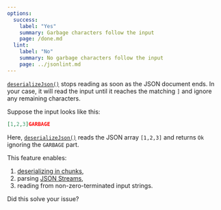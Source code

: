 ```yaml
---
options:
  success:
    label: "Yes"
    summary: Garbage characters follow the input
    page: /done.md
  lint:
    label: "No"
    summary: No garbage characters follow the input
    page: ../jsonlint.md
---
```


[`deserializeJson()`](/v7/api/json/deserializejson/) stops reading as soon as the JSON document ends.
In your case, it will read the input until it reaches the matching `]` and ignore any remaining characters.

Suppose the input looks like this:

```json
[1,2,3]GARBAGE
```

Here, [`deserializeJson()`](/v7/api/json/deserializejson/) reads the JSON array `[1,2,3]` and returns `Ok` ignoring the `GARBAGE` part.

This feature enables:

1. [deserializing in chunks](/v7/how-to/deserialize-a-very-large-document/#deserialization/in-chunks),
2. parsing [JSON Streams](https://en.wikipedia.org/wiki/JSON_streaming),
3. reading from non-zero-terminated input strings.

Did this solve your issue?
